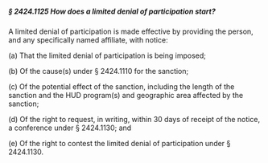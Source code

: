 ##### § 2424.1125 How does a limited denial of participation start? #####

A limited denial of participation is made effective by providing the person, and any specifically named affiliate, with notice:

(a) That the limited denial of participation is being imposed;

(b) Of the cause(s) under § 2424.1110 for the sanction;

(c) Of the potential effect of the sanction, including the length of the sanction and the HUD program(s) and geographic area affected by the sanction;

(d) Of the right to request, in writing, within 30 days of receipt of the notice, a conference under § 2424.1130; and

(e) Of the right to contest the limited denial of participation under § 2424.1130.